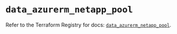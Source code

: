 # `data_azurerm_netapp_pool`

Refer to the Terraform Registry for docs: [`data_azurerm_netapp_pool`](https://registry.terraform.io/providers/hashicorp/azurerm/3.107.0/docs/data-sources/netapp_pool).
